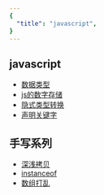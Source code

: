 ```yaml
---
{
  "title": "javascript",
}
---
```


## javascript
- [数据类型](./数据类型.md)
- [js的数字存储](./js的数字存储.md)
- [隐式类型转换](./隐式类型转换.md)
- [声明关键字](./声明关键字.md)

<!-- - [执行上下文和作用域](./执行上下文和作用域.md)
- [this指向](./this指向.md)
- [垃圾回收和内存泄漏](./垃圾回收和内存泄漏.md)
- [内置复杂类型与一些api](./内置复杂类型与一些api.md)
- [js中的数组](./js中的数组.md)
- [原型链和继承](./原型链和继承.md)
- [代理和反射](./代理和反射.md)
- [模块化区别](./模块化区别.md)
- [迭代器和生成器](./迭代器和生成器.md)
- [异步编程](./异步编程.md)
- [函数系列1-不同函数](./函数系列1-不同函数.md)
- [函数系列2-闭包](./函数系列2-闭包.md)
- [函数系列3-柯理化](./函数系列3-柯理化.md)
- [函数系列4-函数组合compose](./函数系列4-函数组合compose.md)
- [事件循环](./事件循环.md) -->
## 手写系列
- [深浅拷贝](./手写系列/深浅拷贝.md)
- [instanceof](./手写系列/instanceof.md)
- [数组打乱](./手写系列/数组打乱.md)

<!-- - [EventEmitter发布订阅](./手写系列/EventEmitter发布订阅.md) -->
<!-- - [new运算符](./手写系列/new运算符.md) -->
<!-- - [节流防抖](./手写系列/节流防抖.md) -->
<!-- - [继承](./手写系列/继承.md) -->
<!-- - [单例模式](./手写系列/单例模式.md) -->
<!-- - [模拟私有变量](./手写系列/模拟私有变量.md) -->

